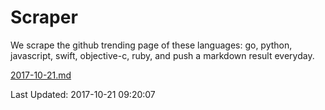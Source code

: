 # Scraper

We scrape the github trending page of these languages: go, python, javascript, swift, objective-c, ruby, and push a markdown result everyday.

[2017-10-21.md](https://github.com/henson/Scraper/blob/master/2017-10-21.md)

Last Updated: 2017-10-21 09:20:07
